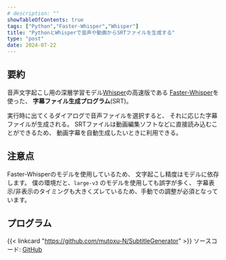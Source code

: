 ```yaml
---
# description: ""
showTableOfContents: true
tags: ["Python","Faster-Whisper","Whisper"]
title: "PythonとWhisperで音声や動画からSRTファイルを生成する"
type: "post"
date: 2024-07-22
---
```


## 要約
音声文字起こし用の深層学習モデル[Whisper](https://github.com/openai/whisper)の高速版である
[Faster-Whisper](https://github.com/SYSTRAN/faster-whisper)を使った、
**字幕ファイル生成プログラム**(SRT)。

実行時に出てくるダイアログで音声ファイルを選択すると、
それに応じた字幕ファイルが生成される。
SRTファイルは動画編集ソフトなどに直接読み込むことができるため、
動画字幕を自動生成したいときに利用できる。

## 注意点
Faster-Whisperのモデルを使用しているため、
文字起こし精度はモデルに依存します。
僕の環境だと、`large-v3` のモデルを使用しても誤字が多く、
字幕表示/非表示のタイミングも大きくズレているため、手動での調整が必須となっています。


## プログラム
{{< linkcard "https://github.com/mutoxu-N/SubtitleGenerator" >}}
ソースコード: [GitHub](https://github.com/mutoxu-N/SubtitleGenerator)